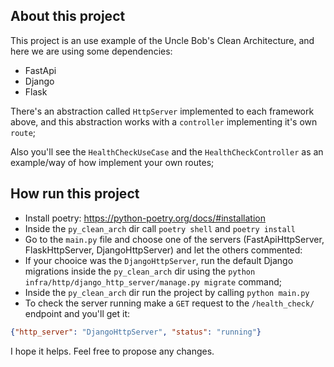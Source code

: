 ## About this project

This project is an use example of the Uncle Bob's Clean Architecture, and here we are using some dependencies:
- FastApi
- Django
- Flask

There's an abstraction called `HttpServer` implemented to each framework above, and this abstraction works with a `controller` implementing it's own `route`;

Also you'll see the `HealthCheckUseCase` and the `HealthCheckController` as an example/way of how implement your own routes; 

## How run this project
- Install poetry: https://python-poetry.org/docs/#installation
- Inside the `py_clean_arch` dir call `poetry shell` and `poetry install`
- Go to the `main.py` file and choose one of the servers (FastApiHttpServer, FlaskHttpServer, DjangoHttpServer)
and let the others commented:
- If your chooice was the `DjangoHttpServer`, run the default Django migrations inside the `py_clean_arch` dir using the `python infra/http/django_http_server/manage.py migrate` command;
- Inside the `py_clean_arch` dir run the project by calling `python main.py`
- To check the server running make a `GET` request to the `/health_check/` endpoint and you'll get it:
```json
{"http_server": "DjangoHttpServer", "status": "running"}
```

I hope it helps. Feel free to propose any changes.